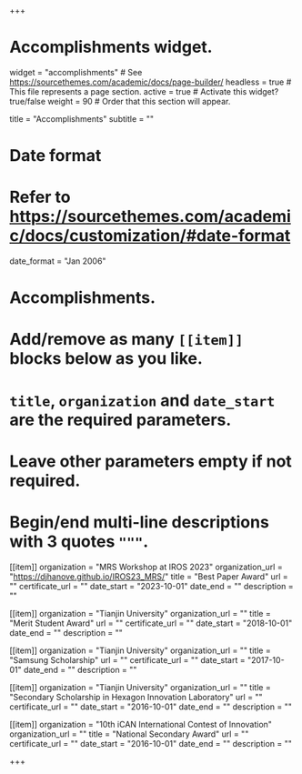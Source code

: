 +++
# Accomplishments widget.
widget = "accomplishments"  # See https://sourcethemes.com/academic/docs/page-builder/
headless = true  # This file represents a page section.
active = true  # Activate this widget? true/false
weight = 90  # Order that this section will appear.

title = "Accomplish&shy;ments"
subtitle = ""

# Date format
#   Refer to https://sourcethemes.com/academic/docs/customization/#date-format
date_format = "Jan 2006"

# Accomplishments.
#   Add/remove as many `[[item]]` blocks below as you like.
#   `title`, `organization` and `date_start` are the required parameters.
#   Leave other parameters empty if not required.
#   Begin/end multi-line descriptions with 3 quotes `"""`.

[[item]]
  organization = "MRS Workshop at IROS 2023"
  organization_url = "https://djhanove.github.io/IROS23_MRS/"
  title = "Best Paper Award"
  url = ""
  certificate_url = ""
  date_start = "2023-10-01"
  date_end = ""
  description = ""

[[item]]
  organization = "Tianjin University"
  organization_url = ""
  title = "Merit Student Award"
  url = ""
  certificate_url = ""
  date_start = "2018-10-01"
  date_end = ""
  description = ""

[[item]]
  organization = "Tianjin University"
  organization_url = ""
  title = "Samsung Scholarship"
  url = ""
  certificate_url = ""
  date_start = "2017-10-01"
  date_end = ""
  description = ""

[[item]]
  organization = "Tianjin University"
  organization_url = ""
  title = "Secondary Scholarship in Hexagon Innovation Laboratory"
  url = ""
  certificate_url = ""
  date_start = "2016-10-01"
  date_end = ""
  description = ""

[[item]]
  organization = "10th iCAN International Contest of Innovation"
  organization_url = ""
  title = "National Secondary Award"
  url = ""
  certificate_url = ""
  date_start = "2016-10-01"
  date_end = ""
  description = ""

+++
